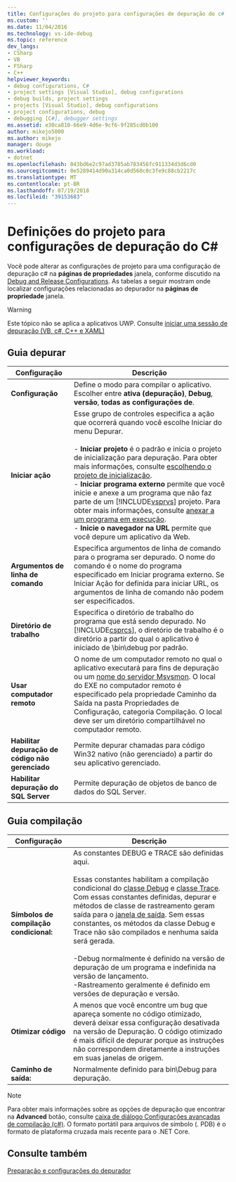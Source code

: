 ```yaml
---
title: Configurações do projeto para configurações de depuração do c# | Microsoft Docs
ms.custom: ''
ms.date: 11/04/2016
ms.technology: vs-ide-debug
ms.topic: reference
dev_langs:
- CSharp
- VB
- FSharp
- C++
helpviewer_keywords:
- debug configurations, C#
- project settings [Visual Studio], debug configurations
- debug builds, project settings
- projects [Visual Studio], debug configurations
- project configurations, debug
- debugging [C#], debugger settings
ms.assetid: e30ca810-66e9-4d6e-9cf6-9f285cd0b100
author: mikejo5000
ms.author: mikejo
manager: douge
ms.workload:
- dotnet
ms.openlocfilehash: 043bd6e2c97ad3785ab783456fc911334d3d6cd0
ms.sourcegitcommit: 0e5289414d90a314ca0d560c0c3fe9c88cb2217c
ms.translationtype: MT
ms.contentlocale: pt-BR
ms.lasthandoff: 07/19/2018
ms.locfileid: "39153683"
---
```

# <a name="project-settings-for--c-debug-configurations"></a>Definições do projeto para configurações de depuração do C#
Você pode alterar as configurações de projeto para uma configuração de depuração c# na **páginas de propriedades** janela, conforme discutido na [Debug and Release Configurations](../debugger/how-to-set-debug-and-release-configurations.md). As tabelas a seguir mostram onde localizar configurações relacionadas ao depurador na **páginas de propriedade** janela.  
  
> [!WARNING]
>  Este tópico não se aplica a aplicativos UWP. Consulte [iniciar uma sessão de depuração (VB, c#, C++ e XAML)](../debugger/start-a-debugging-session-for-a-store-app-in-visual-studio-vb-csharp-cpp-and-xaml.md)  
  
##  <a name="BKMK_Debug_tab"></a> Guia depurar  
  
|**Configuração**|**Descrição**|  
|-----------------|---------------------|  
|**Configuração**|Define o modo para compilar o aplicativo. Escolher entre **ativa (depuração)**, **Debug**, **versão**, **todas as configurações de**.|  
|**Iniciar ação**|Esse grupo de controles especifica a ação que ocorrerá quando você escolhe Iniciar do menu Depurar.<br /><br /> -   **Iniciar projeto** é o padrão e inicia o projeto de inicialização para depuração. Para obter mais informações, consulte [escolhendo o projeto de inicialização](http://msdn.microsoft.com/en-us/222e3f32-a6fe-4941-bf37-6b2a921129fd).<br />-   **Iniciar programa externo** permite que você inicie e anexe a um programa que não faz parte de um [!INCLUDE[vsprvs](../code-quality/includes/vsprvs_md.md)] projeto. Para obter mais informações, consulte [anexar a um programa em execução](http://msdn.microsoft.com/en-us/636d0a52-4bfd-48d2-89ad-d7b9ca4dc4f4).<br />-   **Inicie o navegador na URL** permite que você depure um aplicativo da Web.|  
|**Argumentos de linha de comando**|Especifica argumentos de linha de comando para o programa ser depurado. O nome do comando é o nome do programa especificado em Iniciar programa externo. Se Iniciar Ação for definida para iniciar URL, os argumentos de linha de comando não podem ser especificados.|  
|**Diretório de trabalho**|Especifica o diretório de trabalho do programa que está sendo depurado. No [!INCLUDE[csprcs](../data-tools/includes/csprcs_md.md)], o diretório de trabalho é o diretório a partir do qual o aplicativo é iniciado de \bin\debug por padrão.|  
|**Usar computador remoto**|O nome de um computador remoto no qual o aplicativo executará para fins de depuração ou um [nome do servidor Msvsmon](../debugger/remote-debugging.md). O local do EXE no computador remoto é especificado pela propriedade Caminho da Saída na pasta Propriedades de Configuração, categoria Compilação. O local deve ser um diretório compartilhável no computador remoto.|
|**Habilitar depuração de código não gerenciado**|Permite depurar chamadas para código Win32 nativo (não gerenciado) a partir do seu aplicativo gerenciado.|  
|**Habilitar depuração do SQL Server**|Permite depuração de objetos de banco de dados do SQL Server.|  
  
##  <a name="BKMK_Build_tab"></a> Guia compilação  
  
|Configuração|Descrição|  
|-------------|-----------------|  
|**Símbolos de compilação condicional:**|As constantes DEBUG e TRACE são definidas aqui.<br /><br /> Essas constantes habilitam a compilação condicional do [classe Debug](/dotnet/api/system.diagnostics.debug) e [classe Trace](/dotnet/api/system.diagnostics.trace). Com essas constantes definidas, depurar e métodos de classe de rastreamento geram saída para o [janela de saída](../ide/reference/output-window.md). Sem essas constantes, os métodos da classe Debug e Trace não são compilados e nenhuma saída será gerada.<br /><br /> -Debug normalmente é definido na versão de depuração de um programa e indefinida na versão de lançamento.<br />-Rastreamento geralmente é definido em versões de depuração e versão.|  
|**Otimizar código**|A menos que você encontre um bug que apareça somente no código otimizado, deverá deixar essa configuração desativada na versão de Depuração. O código otimizado é mais difícil de depurar porque as instruções não correspondem diretamente a instruções em suas janelas de origem.|  
|**Caminho de saída:**|Normalmente definido para bin\Debug para depuração.|

> [!NOTE]
> Para obter mais informações sobre as opções de depuração que encontrar na **Advanced** botão, consulte [caixa de diálogo Configurações avançadas de compilação (c#)](../ide/reference/advanced-build-settings-dialog-box-csharp.md). O formato portátil para arquivos de símbolo (. PDB) é o formato de plataforma cruzada mais recente para o .NET Core. 
  
## <a name="see-also"></a>Consulte também  
 [Preparação e configurações do depurador](../debugger/debugger-settings-and-preparation.md)